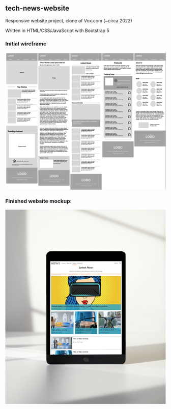 ## tech-news-website

Responsive website project, clone of Vox.com (~circa 2022) 

Written in HTML/CSS/JavaScript with Bootstrap 5

### Initial wireframe
![Website Wireframe](appendix/wireframe.png)

### Finished website mockup:
![Website Mockup](appendix/mockup-tablet.jpg)

